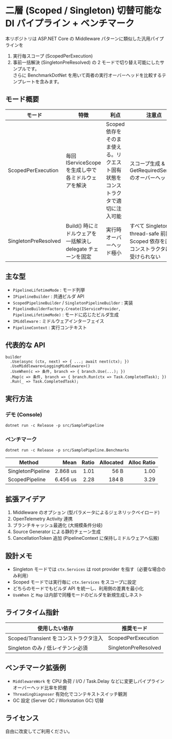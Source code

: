 # 二層 (Scoped / Singleton) 切替可能な DI パイプライン + ベンチマーク

本リポジトリは ASP.NET Core の Middleware パターンに類似した汎用パイプラインを
1. 実行毎スコープ (ScopedPerExecution)
2. 事前一括解決 (SingletonPreResolved)
の 2 モードで切り替え可能にしたサンプルです。  
さらに BenchmarkDotNet を用いて両者の実行オーバーヘッドを比較するテンプレートを含みます。

## モード概要

| モード | 特徴 | 利点 | 注意点 |
|-------|------|------|--------|
| ScopedPerExecution | 毎回 IServiceScope を生成し中で各ミドルウェアを解決 | Scoped 依存をそのまま使える。リクエスト固有状態をコンストラクタで適切に注入可能 | スコープ生成 & GetRequiredService のオーバーヘッド |
| SingletonPreResolved | Build() 時にミドルウェアを一括解決し delegate チェーンを固定 | 実行時オーバーヘッド極小 | すべて Singleton / thread-safe 前提。Scoped 依存を直接コンストラクタには受けられない |

## 主な型

- `PipelineLifetimeMode` : モード列挙
- `IPipelineBuilder` : 共通ビルダ API
- `ScopedPipelineBuilder` / `SingletonPipelineBuilder` : 実装
- `PipelineBuilderFactory.Create(IServiceProvider, PipelineLifetimeMode)` : モードに応じたビルダ生成
- `IMiddleware` : ミドルウェアインターフェイス
- `PipelineContext` : 実行コンテキスト

## 代表的な API

```
builder
  .Use(async (ctx, next) => { ...; await next(ctx); })
  .UseMiddleware<LoggingMiddleware>()
  .UseWhen(c => 条件, branch => { branch.Use(...); })
  .Map(c => 条件, branch => { branch.Run(ctx => Task.CompletedTask); })
  .Run(_ => Task.CompletedTask);
```

## 実行方法

### デモ (Console)

```
dotnet run -c Release -p src/SamplePipeline
```

### ベンチマーク

```
dotnet run -c Release -p src/SamplePipeline.Benchmarks
```

| Method            | Mean     | Ratio | Allocated | Alloc Ratio |
|------------------ |---------:|------:|----------:|------------:|
| SingletonPipeline | 2.868 us |  1.01 |      56 B |        1.00 |
| ScopedPipeline    | 6.456 us |  2.28 |     184 B |        3.29 |

## 拡張アイデア

1. Middleware のオプション (型パラメータによるジェネリックペイロード)
2. OpenTelemetry Activity 連携
3. ブランチキャッシュ最適化 (大規模条件分岐)
4. Source Generator による静的チェーン生成
5. CancellationToken 追加 (PipelineContext に保持しミドルウェアへ伝搬)

## 設計メモ

- Singleton モードでは `ctx.Services` は root provider を指す（必要な場合のみ利用）
- Scoped モードでは実行毎に `ctx.Services` をスコープに設定
- どちらのモードでもビルダ API を統一し、利用側の差異を最小化
- `UseWhen` と `Map` は内部で同種モードのビルダを新規生成しネスト

## ライフタイム指針

| 使用したい依存 | 推奨モード |
|----------------|-----------|
| Scoped/Transient をコンストラクタ注入 | ScopedPerExecution |
| Singleton のみ / 低レイテンシ必須 | SingletonPreResolved |

## ベンチマーク拡張例

- `MiddlewareWork` を CPU 負荷 / I/O / Task.Delay などに変更しパイプラインオーバーヘッド比率を把握
- `ThreadingDiagnoser` 有効化でコンテキストスイッチ観測
- GC 設定 (Server GC / Workstation GC) 切替

## ライセンス

自由に改変してご利用ください。
